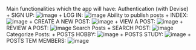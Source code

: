 Main functionalities which the app will have:
      Authentication (with Devise)      
      + SIGN UP:
      ![image](https://github.com/vanthinh01052001/collabfield/assets/93653924/ae51539b-8205-4035-9c34-b5b9bba9ecd9)
      + LOG IN:
      ![image](https://github.com/vanthinh01052001/collabfield/assets/93653924/6ee8e727-88b2-42fb-8f7c-9a8de80cb2d7)
      Ability to publish posts
      + INDEX:
      ![image](https://github.com/vanthinh01052001/collabfield/assets/93653924/e47301ce-6ec2-4c34-926a-3691a29de520)
      + CREATE A NEW POST:
      ![image](https://github.com/vanthinh01052001/collabfield/assets/93653924/abbd272a-3be3-4898-9dd1-8409d76cf714)
      + VIEW A POST:
      ![image](https://github.com/vanthinh01052001/collabfield/assets/93653924/fa78ccfd-8b35-45e3-b8ae-eaf95b01b085)
      + REVIEW A POST:
      ![image](https://github.com/vanthinh01052001/collabfield/assets/93653924/acc317d5-8986-41df-b22f-cfa7845b6af7)
      Search Posts
      + SEARCH POST:
      ![image](https://github.com/vanthinh01052001/collabfield/assets/93653924/294f6ce6-f284-433a-9816-ed42ee1c6fcd)
      Categorize Posts:
      + POSTS HOBBY:
      ![image](https://github.com/vanthinh01052001/collabfield/assets/93653924/cdfbce8e-c44c-4f64-9bf3-3ab0db0a9bcd)
      + POSTS STUDY:
      ![image](https://github.com/vanthinh01052001/collabfield/assets/93653924/5fa5f54c-6f8d-434a-b3c0-19c9a07e8b83)
      + POSTS TEM MEMBERS:
      ![image](https://github.com/vanthinh01052001/collabfield/assets/93653924/ee3ff621-db08-4f7b-b1e4-e3181bb99157)




